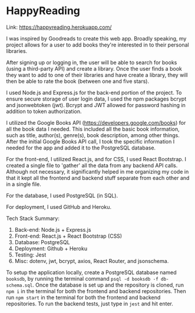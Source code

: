 # HappyReading

Link: https://happyreading.herokuapp.com/

I was inspired by Goodreads to create this web app. Broadly speaking, my project allows for a user to add books they're interested in to their personal libraries.

After signing up or logging in, the user will be able to search for books (using a third-party API) and create a library. Once the user finds a book they want to add to one of their libraries and have create a library, they will then be able to rate the book (between one and five stars). 

I used Node.js and Express.js for the back-end portion of the project. To ensure secure storage of user login data, I used the npm packages bcrypt and jsonwebtoken (jwt). Bcrypt and JWT allowed for password hashing in addition to token authorization. 

I utilized the Google Books API (https://developers.google.com/books) for all the book data I needed. This included all the basic book information, such as title, author(s), genre(s), book description, among other things. After the initial Google Books API call, I took the specific information I needed for the app and added it to the PostgreSQL database.

For the front-end, I utilized React.js, and for CSS, I used React Bootstrap. I created a single file to 'gather' all the data from any backend API calls. Although not necessary, it significantly helped in me organizing my code in that it kept all the frontend and backend stuff separate from each other and in a single file.

For the database, I used PostgreSQL (in SQL).

For deployment, I used GitHub and Heroku.

Tech Stack Summary:
1. Back-end: Node.js + Express.js
2. Front-end: React.js + React Bootstrap (CSS)
3. Database: PostgreSQL 
4. Deployment: Github + Heroku
5. Testing: Jest
6. Misc: dotenv, jwt, bcrypt, axios, React Router, and jsonschema.


To setup the application locally, create a PostgreSQL database named `booksdb`, by running the terminal command `psql -d booksdb -f db-schema.sql`. Once the database is set up and the repository is cloned, run `npm i` in the terminal for both the frontend and backend repositories. Then run `npm start` in the terminal for both the frontend and backend repositories. To run the backend tests, just type in `jest` and hit enter.
